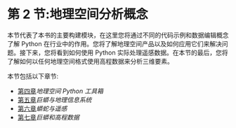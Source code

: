 # 第 2 节:地理空间分析概念

本节代表了本书的主要构建模块，在这里您将通过不同的代码示例和数据编辑概念了解 Python 在行业中的作用。您将了解地理空间产品以及如何应用它们来解决问题。接下来，您将看到如何使用 Python 实际处理遥感数据。在本节的最后，您将了解如何以任何地理空间格式使用高程数据来分析三维要素。

本节包括以下章节:

*   [第四章](04.html)*地理空间 Python 工具箱*
*   [第五章](05.html)*巨蟒与地理信息系统*
*   [第六章](06.html)*蟒蛇与遥感*
*   [第七章](07.html)*巨蟒和高程数据*